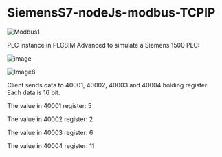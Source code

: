 # SiemensS7-nodeJs-modbus-TCPIP

![Modbus1](https://github.com/user-attachments/assets/0588f49d-18ac-47cf-a2b1-833fa60e6429)

PLC instance in PLCSIM Advanced to simulate a Siemens 1500 PLC:

![image](https://github.com/user-attachments/assets/6e520ebb-4c64-4f3b-ae6f-e497d3bd8d80)

![Image8](https://github.com/user-attachments/assets/4b4e8919-2032-4e48-89ab-43476f53da91)

Client sends data to 40001, 40002, 40003 and 40004 holding register. Each data is 16 bit.

The value in 40001 register: 5

The value in 40002 register: 2

The value in 40003 register: 6

The value in 40004 register: 11


